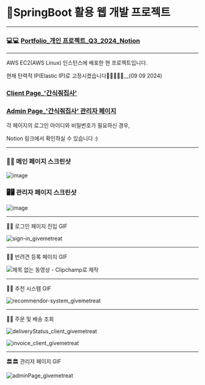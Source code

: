 # 🥝SpringBoot 활용 웹 개발 프로젝트
---
### 💻💻 [Portfolio_개인 프로젝트_Q3_2024_Notion](https://ethereal-guan-66b.notion.site/Portfolio_-_Q3_2024-241dd7802b7d470eb8e9d3a5e380eca5)
---
AWS EC2(AWS Linux) 인스턴스에 배포한 현 프로젝트입니다.

현재 탄력적 IP(Elastic IP)로 고정시켰습니다🙆‍♀️🙆‍♂️🙆__(09 09 2024)

### [Client Page_'간식줘집사'](http://13.125.131.19/)

### [Admin Page_'간식줘집사' 관리자 페이지](http://13.125.131.19/admin/sign-in-view)

각 페이지의 로그인 아이디와 비밀번호가 필요하신 경우,

Notion 링크에서 확인하실 수 있습니다 :)

---

### 🐶🐶 메인 페이지 스크린샷
![image](https://github.com/user-attachments/assets/f89af297-d18a-4cd4-8204-0ddf4effa4eb)


### 🖥️🖥️ 관리자 페이지 스크린샷
![image](https://github.com/user-attachments/assets/619bf10d-fdf9-43c9-b261-304dd058e45c)

---

🛂🛂 로그인 페이지 진입 GIF

![sign-in_givemetreat](https://github.com/user-attachments/assets/6113fc8d-fc19-4eaf-864b-db47b616e33b)

---

🐶🐶 반려견 등록 페이지 GIF

![제목 없는 동영상 - Clipchamp로 제작](https://github.com/user-attachments/assets/01516b2c-de8d-4b17-984a-55fb2610a410)

---

🎁📌 추천 시스템 GIF

![recommendor-system_givemetreat](https://github.com/user-attachments/assets/48fb8a70-e64d-4900-9e92-82022d88b49c)


---

🚛🚀 주문 및 배송 조회 

![deliveryStatus_client_givemetreat](https://github.com/user-attachments/assets/b229674b-7581-4a17-adaa-058d1944061d)

![invoice_client_givemetreat](https://github.com/user-attachments/assets/82e9fe6c-91c8-43b7-84ca-2d5748029ac9)

---

🏛️🏛️ 관리자 페이지 GIF

![adminPage_givemetreat](https://github.com/user-attachments/assets/7fb8194b-3aef-42d5-8c61-095f771532d0)
